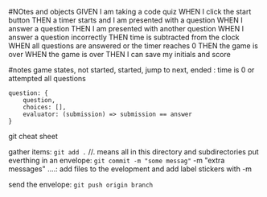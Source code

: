 #NOtes and objects
GIVEN I am taking a code quiz
WHEN I click the start button
THEN a timer starts and I am presented with a question
WHEN I answer a question
THEN I am presented with another question
WHEN I answer a question incorrectly
THEN time is subtracted from the clock
WHEN all questions are answered or the timer reaches 0
THEN the game is over
WHEN the game is over
THEN I can save my initials and score


#notes 
game 
states, 
    not started,
    started, jump to next, 
    ended : time is 0 or attempted all questions

    question: {
        question,
        choices: [],
        evaluator: (submission) => submission == answer
    }

git cheat sheet

gather items: `git add .` //. means all in this directory and subdirectories
put everthing in an envelope: `git commit -m "some messag"` -m "extra messages" ....: add files to the evelopment and add label stickers with -m 

send the envelope: `git push origin branch`